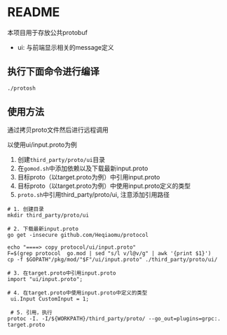 # README

本项目用于存放公共protobuf

- ui: 与前端显示相关的message定义

## 执行下面命令进行编译

```sh
./protosh
```

## 使用方法

通过拷贝proto文件然后进行远程调用

以使用ui/input.proto为例

1. 创建`third_party/proto/ui`目录
2. 在`gomod.sh`中添加依赖以及下载最新input.proto
3. 目标proto（以target.proto为例）中引用input.proto
4. 目标proto（以target.proto为例）中使用input.proto定义的类型
5. `proto.sh`中引用third_party/proto/ui, 注意添加引用路径

```
# 1. 创建目录
mkdir third_party/proto/ui

# 2. 下载最新input.proto
go get -insecure github.com/Heqiaomu/protocol

echo "====> copy protocol/ui/input.proto"
F=$(grep protocol  go.mod | sed "s/l v/l@v/g" | awk '{print $1}')
cp -f $GOPATH"/pkg/mod/"$F"/ui/input.proto" ./third_party/proto/ui/

# 3. 在target.proto中引用input.proto
import "ui/input.proto";

# 4. 在target.proto中使用input.proto中定义的类型
 ui.Input CustomInput = 1;

 # 5. 引用，执行
protoc -I. -I/${WORKPATH}/third_party/proto/ --go_out=plugins=grpc:. target.proto
```
